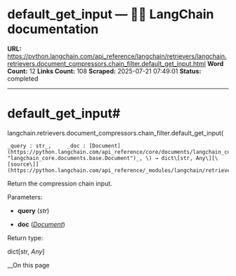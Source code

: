 # default_get_input — 🦜🔗 LangChain  documentation

**URL:** https://python.langchain.com/api_reference/langchain/retrievers/langchain.retrievers.document_compressors.chain_filter.default_get_input.html
**Word Count:** 12
**Links Count:** 108
**Scraped:** 2025-07-21 07:49:01
**Status:** completed

---

# default\_get\_input\#

langchain.retrievers.document\_compressors.chain\_filter.default\_get\_input\(

    _query : str_,     _doc : [Document](https://python.langchain.com/api_reference/core/documents/langchain_core.documents.base.Document.html#langchain_core.documents.base.Document "langchain_core.documents.base.Document")_, \) → dict\[str, Any\][\[source\]](https://python.langchain.com/api_reference/_modules/langchain/retrievers/document_compressors/chain_filter.html#default_get_input)\#     

Return the compression chain input.

Parameters:     

  * **query** \(_str_\)

  * **doc** \([_Document_](https://python.langchain.com/api_reference/core/documents/langchain_core.documents.base.Document.html#langchain_core.documents.base.Document "langchain_core.documents.base.Document")\)

Return type:     

dict\[str, _Any_\]

__On this page